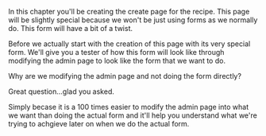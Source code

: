 In this chapter you'll be creating the create page for the recipe. This page will be slightly special because we won't be just using forms as we normally do. This form will have a bit of a twist.

Before we actually start with the creation of this page with its very special form. We'll give you a tester of how this form will look like through modifying the admin page to look like the form that we want to do.

Why are we modifying the admin page and not doing the form directly?

Great question...glad you asked.

Simply becase it is a 100 times easier to modify the admin page into what we want than doing the actual form and it'll help you understand what we're trying to achgieve later on when we do the actual form.